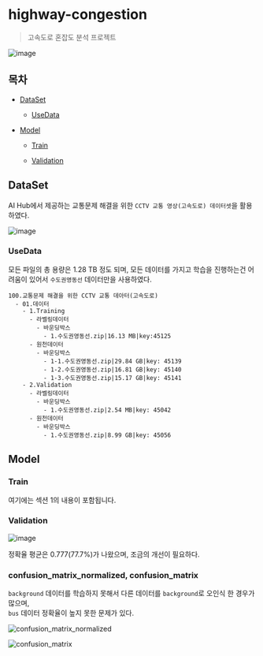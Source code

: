 # highway-congestion

> 고속도로 혼잡도 분석 프로젝트

![image](https://github.com/user-attachments/assets/3e0095f8-ebd8-4aab-93ce-2ef7460131c3)

## 목차
* [DataSet](#DataSet)

  * [UseData](#UseData)

* [Model](#Model)

  * [Train](#Train)

  * [Validation](#Validation)

## DataSet

AI Hub에서 제공하는 교통문제 해결을 위한 `CCTV 교통 영상(고속도로) 데이터셋`을 활용하였다.

![image](https://github.com/user-attachments/assets/43685ff0-e5d3-44af-977a-cace2db4cf53)

### UseData

모든 파일의 총 용량은 1.28 TB 정도 되며, 모든 데이터를 가지고 학습을 진행하는건 어려움이 있어서 `수도권영동선` 데이터만을 사용하였다.

```
100.교통문제 해결을 위한 CCTV 교통 데아터(고속도로)
  - 01.데이터
    - 1.Training
      - 라벨링데이터
        - 바운딩박스
          - 1.수도권영동선.zip|16.13 MB|key:45125
      - 원천데이터
        - 바운딩박스
          - 1-1.수도권영동선.zip|29.84 GB|key: 45139
          - 1-2.수도권영동선.zip|16.81 GB|key: 45140
          - 1-3.수도권영동선.zip|15.17 GB|key: 45141
    - 2.Validation
      - 라벨링데이터
        - 바운딩박스
          - 1.수도권영동선.zip|2.54 MB|key: 45042
      - 원천데이터
        - 바운딩박스
          - 1.수도권영동선.zip|8.99 GB|key: 45056
```

## Model

### Train

여기에는 섹션 1의 내용이 포함됩니다.

### Validation

![image](https://github.com/user-attachments/assets/afb5665f-56e8-49f9-9465-4bfcba07fd4c)

정확율 평균은 0.777(77.7%)가 나왔으며, 조금의 개선이 필요하다.

### confusion_matrix_normalized, confusion_matrix

`background` 데이터를 학습하지 못해서 다른 데이터를 `background`로 오인식 한 경우가 많으며,<br/>
`bus` 데이터 정확율이 높지 못한 문제가 있다.

![confusion_matrix_normalized](https://github.com/user-attachments/assets/caeee858-8a33-4f02-b925-74436cade548)

![confusion_matrix](https://github.com/user-attachments/assets/f322b9c8-c26a-4ea0-90fd-2b382f75410e)

